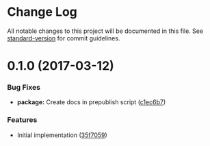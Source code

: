 # Change Log

All notable changes to this project will be documented in this file. See [standard-version](https://github.com/conventional-changelog/standard-version) for commit guidelines.

<a name="0.1.0"></a>
# 0.1.0 (2017-03-12)


### Bug Fixes

* **package:** Create docs in prepublish script ([c1ec6b7](https://github.com/ls-age/logger/commit/c1ec6b7))


### Features

* Initial implementation ([35f7059](https://github.com/ls-age/logger/commit/35f7059))
